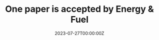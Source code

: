 ---
title: One paper is accepted by Energy & Fuel

# Date published
date: '2023-07-27T00:00:00Z'

# Date updated
lastmod: '2023-07-27T00:00:00Z'

# Summary for listings and search engines
#summary: The 61st Symposium (Japanese) on Combustion
---